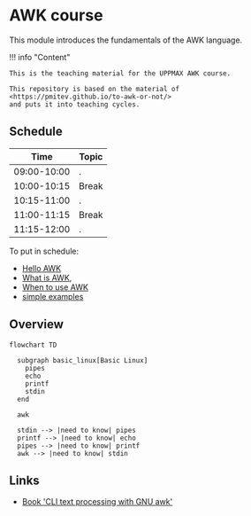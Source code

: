 # AWK course

This module introduces the fundamentals of the AWK language. 

!!! info "Content"

    This is the teaching material for the UPPMAX AWK course.

    This repository is based on the material of <https://pmitev.github.io/to-awk-or-not/>
    and puts it into teaching cycles.
    
## Schedule

Time          | Topic
--------------|-------------------------------
09:00-10:00   | .
10:00-10:15   | Break
10:15-11:00   | .
11:00-11:15   | Break
11:15-12:00   | .

To put in schedule:

 * [Hello AWK](hello_awk.md)
 * [What is AWK](what_is_awk.md), 
 * [When to use AWK](when_to_use_awk.md) 
 * [simple examples](simple_examples.md)

## Overview

```mermaid
flowchart TD

  subgraph basic_linux[Basic Linux]
    pipes
    echo
    printf
    stdin
  end

  awk

  stdin --> |need to know| pipes
  printf --> |need to know| echo
  pipes --> |need to know| printf
  awk --> |need to know| stdin
```

## Links

 * [Book 'CLI text processing with GNU awk'](https://learnbyexample.github.io/learn_gnuawk/)
